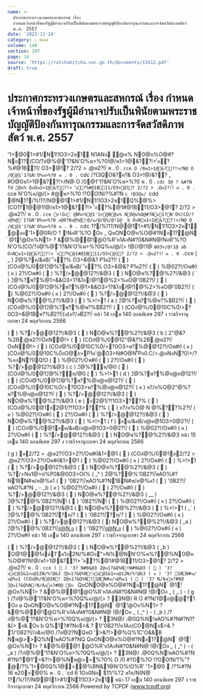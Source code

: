 ```yaml
---
name: >-
  ประกาศกระทรวงเกษตรและสหกรณ์ เรื่อง
  กำหนดเจ้าหน้าที่ของรัฐผู้มีอำนาจปรับเป็นพินัยตามพระราชบัญญัติป้องกันทารุณกรรมและการจัดสวัสดิภาพสัตว์
  พ.ศ. 2557
date: '2023-11-24'
category: ง พิเศษ
volume: 140
section: 297
page: 14
source: 'https://ratchakitcha.soc.go.th/documents/13412.pdf'
draft: true
---
```


# ประกาศกระทรวงเกษตรและสหกรณ์ เรื่อง กำหนดเจ้าหน้าที่ของรัฐผู้มีอำนาจปรับเป็นพินัยตามพระราชบัญญัติป้องกันทารุณกรรมและการจัดสวัสดิภาพสัตว์ พ.ศ. 2557

'1>@01>#1/N1!1O3>2ห1์ N1ANอ ํ@ห% NO@ห%O@#?Nอ1?(CO/?อํ@%@'1?&N'O%พ>%?0!@/พ1>1@&??!>'้อ?%#@1B11/ O3>@1? 2/?2 > .@พ2?!/์ พ . 0 . `cce O /0พ1>1@&??!>/N@ O /0@1'1?&N'O%พ>%?0 พ . 0 . `cdc /?(3QO&?ค?& O3>!@/&?? _ #O@0พ1>1@&??!>/N@ O /0@1'1?&N'O%พ>%?0 พ . 0 . `cdc 3ํ@ ? &#?N fd ํ@ห% QหOพ1>1@&??!> '้อ?%#@1B11/O3>@1? 2/?2 > .@พ2?!/์ พ . 0 . `cce N'O%ค/@/(> #@พ>%?0 !?OO!N/?%#?N `c !B3@ค/ `cdd @N1?/%!1?/N@@11>#1/N1!1O3>2ห1์Q%@%>(CO1?1@@1!@/พ1>1@&??!> '้อ?%@1#@1B11/O3>@1? 2/?2 > .@พ2?!/์ พ . 0 . `cce >!Oอ ํ @N%>%@1'1>@0ํ@ห% NO@ห%O@#?Nอ1?N'O%(CO/?อํ@%@'1?&N'O%พ>%?0 อ@0?0อํ@%@!@/ค/@/Q%/@!1@ _b OหNพ1>1@&??!>/N@ O /0@1'1?&N'O%พ>%?0 พ . 0 . `cdc 1?/%!1?/N@@11>#1/N1!1O3>2ห1์ @ออ'1>@0R/O ? !NอR'%?O Oอ _ QหONO@ห%O@#?Nอ1?@N ํ @1!ํ@Oห%N1> ? &ํ@%@@1@O%R'ห1AอN#?0&N#N@!NอR'%?O N'O%(CO/?อํ@%@'1?&N'O%พ>%?0Q%ค/@/(> !@//@!1@ a` O3>/@!1@ ab OหNพ1>1@&??!> '้อ?%@1#@1B11/O3>@1? 2/?2 > .@พ2?!/์ พ . 0 . `cce ( _ ) 2ํ@%?ค/&คB/ '้อ?% O3>&ํ@&? P1ค2?!/์ (  ) (COอํ@%/0@12ํ@%?ค/&คB/ '้อ?% O3>&ํ@&? P1ค2?!/์ (  ) %@02?!/Oพ#0์ ( ค ) 2?!/Oพ#0์ (  ) %?/>@@12?!/&@3 (  ) NO@พ%?@%2?!/&@3 ( ` ) 2ํ@%?พ?%@1>&&O3>1?&1อ/@!1@%2>%คO@'0B2?!/์ (  ) (COอํ@%/0@12ํ@%?พ?%@1>&&O3>1?&1อ/@!1@%2>%คO@'0B2?!/์ (  ) %@02?!/Oพ#0์ ( ค ) 2?!/Oพ#0์ (  ) %?/>@@12?!/&@3 (  ) NO@พ%?@%2?!/&@3 (  ) %>!>1 ( a ) 2ํ@%?พ?%@พ?%$B์2?!/์ (  ) (COอํ@%/0@12ํ@%?พ?%@พ?%$B์2?!/์ (  ) (COอํ@%/0@10C%0์/>?0O3>&ํ@1Bพ?%$B์2?!/์ ( ค ) ห?/ห%O@2"@%?/>?0# 2อ&พ?%$B์2?!/์ หน้า 14 เลม 140 ตอนพิเศษ 297 ง ราชกิจจานุเบกษา 24 พฤศจิกายน 2566

(  ) %?/>@@12?!/&@3 (  ) NO@พ%?@%2?!/&@3 ( b ) 2"@&?%2B.@พ2?!/์OหN@!> (  ) (COอํ@%/0@12"@&?%2B.@พ2?!/์OหN@!> (  ) (COอํ@%/0@10C%0์/>?0O3>พ?%@@12?!/Oพ#0์ ( ค ) (COอํ@%/0@10C%0์อO@อ>P1ค'@O3>N#O@N'ืPอ0.C/>.@คNอN?0!>/?%ออN?0Q!O (  ) %@02?!/Oพ#0์ (  ) 2?!/Oพ#0์ (  ) %?/>@@12?!/&@3 ( c ) 2ํ@%?ห/@0 (  ) (COอํ@%/0@12ํ@%?ห/@0 (  ) %>!>1 ( d ) 2ํ@%?พ?%@อ@ห@12?!/์ (  ) (COอํ@%/0@12ํ@%?พ?%@อ@ห@12?!/์ (  ) (COอํ@%/0@10C%0์/>?0O3>พ?%@อ@ห@12?!/์ ( ค ) ห?/ห%O@2"@%?พ?%@อ@ห@12?!/์ (  ) %?/>@@12?!/&@3 (  ) NO@พ%?@%2?!/&@3 ( e ) อ2@1/?!1O3>??% (  ) (COอํ@%/0@1อ2@1/?!1O3>??% (  ) ห?/ห%O@ N @%??%2?!/์ ( ค ) %@02?!/Oพ#0์ (  ) 2?!/Oพ#0์ (  ) %?/>@@12?!/&@3 (  ) NO@พ%?@%2?!/&@3 (  ) %>!>1 ( f ) อค/&คB/อ@ห@1O3>0@2?!/์ (  ) (COอํ@%/0@1อค/&คB/อ@ห@1O3>0@2?!/์ (  ) %@02?!/Oพ#0์ ( ค ) 2?!/Oพ#0์ (  ) %?/>@@12?!/&@3 (  ) NO@พ%?@%2?!/&@3 หน้า 15 เลม 140 ตอนพิเศษ 297 ง ราชกิจจานุเบกษา 24 พฤศจิกายน 2566

( g ) อ2/?2 > .@พ2?!/์O3>2?!/Oพ#0์&1>@1 (  ) (COอํ@%/0@1อ2/?2 > .@พ2?!/์O3>2?!/Oพ#0์&1>@1 (  ) %@02?!/Oพ#0์ ( ค ) 2?!/Oพ#0์ (  ) %>!>1 (  ) %?/>@@12?!/&@3 (  ) NO@พ%?@%2?!/&@3 (  ) %?/>Nค1@>ห์%P0&@0O3>O(% ( _^ ) 2ํ@%?@%'0B2?!/์พAO%#?N1BN#พ/ห@%ค1 (  ) '0B2?!/์พAO%#?N1BN#พ/ห@%ค1 (  ) '0B2?!/์พAO%#?N _ - _b ( ค ) %@02?!/Oพ#0์ (  ) 2?!/Oพ#0์ (  ) %?/>@@12?!/&@3 (  ) NO@พ%?@%2?!/&@3 ( __ ) 2ํ@%?@%'0B2?!/์N! (  ) '0B2?!/์N! (  ) %@02?!/Oพ#0์ ( ค ) 2?!/Oพ#0์ (  ) %?/>@@12?!/&@3 (  ) NO@พ%?@%2?!/&@3 (  ) %>!>1 ( _` ) 2ํ@%?@%'0B2?!/์?ห/? (  ) '0B2?!/์?ห/? (  ) %@02?!/Oพ#0์ ( ค ) 2?!/Oพ#0์ (  ) %?/>@@12?!/&@3 (  ) NO@พ%?@%2?!/&@3 ( _a ) 2ํ@%?@%'0B2?!/์อํ@N.อ (  ) '0B2?!/์อํ@N.อ (  ) %@02?!/Oพ#0์ ( ค ) 2?!/Oพ#0์ หน้า 16 เลม 140 ตอนพิเศษ 297 ง ราชกิจจานุเบกษา 24 พฤศจิกายน 2566

(  ) %?/>@@12?!/&@3 (  ) NO@พ%?@%2?!/&@3 ( _b ) O@1@@1อค์1'ค1อ2N/%#Oอ">N%@NN'O%พ%?@%NO@ห%O@#?N!@/พ1>1@&??!> '้อ?%@1#@1B11/O3>@1? 2/?2 > .@พ2?!/์ พ . 0 . `cce (  ) '3? N#0&@3 2ํ@ห1?&Q%N!N#0&@3 (  ) '3? อค์@1&1>ห@12N/%!ํ@&3 2ํ@ห1?&Q%N!อค์@1&1>ห@12N/%!ํ@&3 ( ค ) '3? 1BN#พ/ห@%ค1 (COอํ@%/0@1N! 2ํ@ห1?&Q%N!1BN#พ/ห@%ค1 (  ) '3? N/Aอพ?#0@ 2ํ@ห1?&Q%N!N/Aอพ?#0@ Oอ ` QหONO@ห%O@#?Nอ1?@N ํ @1!ํ@Oห%N1> ? &ํ@%@@1@O%R'ห1AอN#?0&N#N@ !@/Oอ _ ( _ ) - ( g ) /?อํ@%@'1?&N'O%พ>%?0Q%ค/@/(> ? 3N@/ R O #?N/1@อ@@?1 Oอ a QหONO@ห%O@#?Nอ1?@N ํ @1!ํ@Oห%N1> ? &ํ@%@@1@O%R'ห1AอN#?0&N#N@ !@/Oอ _ ( _^ ) - ( _b ) /?อํ@%@'1?&N'O%พ>%?0Q%ค/@/(> ? 3N@/ .@0Q%N!พAO%#?N#?N1?&(> อ& Oอ b Q%1?#?Nอ$>& ? 1/'0B2?!/์ห1Aอ(CO@Nอ$>& ? 1/'0B2?!/์/อ&ห/@0 /?คํ@2?NQหO '>&?!>@%Q%1C'O&&B Nพ@>>Q%N!พAO%#?NQ QหONO@ห%O@#?Nอ1?@N ํ @1!ํ@Oห%N1> ? &ํ@%@@1 @O%R'ห1AอN#?0&N#N@ !@/Oอ _ ( _^ ) - ( _a ) /?อํ@%@'1?&N'O%พ>%?0Q%ค/@/(> ? 3N@/ .@0Q%N!พAO%#?N #?N/?@1'>&?!>@%Nพ@>>%?O% O /0 #?O%?O !?OO!N/?%"? @/?%'1>@0Q%1@>@%BN&1@N'O%!O%R' '1>@0  /?%#?N 16 พ20>@0% พ . 0 . `cd 6 1Oอ0Nอ $11/%?2 พ1ห/N(N@ 1?/%!1?/N@@11>#1/N1!1O3>2ห1์ หน้า 17 เลม 140 ตอนพิเศษ 297 ง ราชกิจจานุเบกษา 24 พฤศจิกายน 2566 Powered by TCPDF (www.tcpdf.org)
